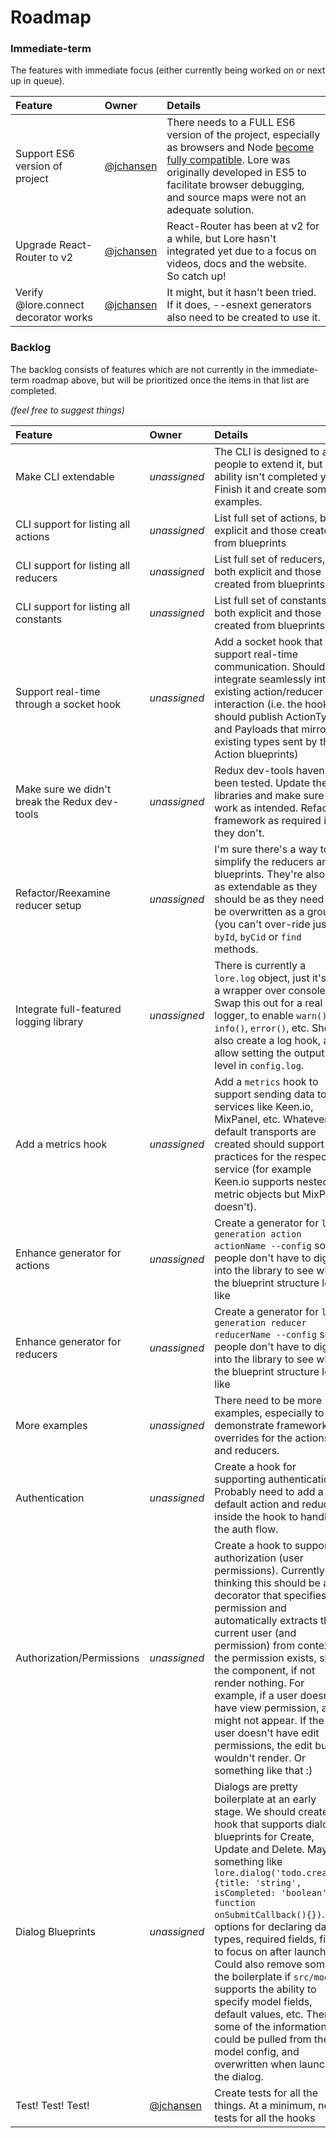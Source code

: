 # Roadmap

### Immediate-term

The features with immediate focus (either currently being worked on or next up in queue).


 Feature                                                  | Owner                                          | Details
 :------------------------------------------------------- | :--------------------------------------------- | :------
 Support ES6 version of project                           | [@jchansen](https://github.com/jchansen)       | There needs to a FULL ES6 version of the project, especially as browsers and Node [become fully compatible](https://kangax.github.io/compat-table/es6/). Lore was originally developed in ES5 to facilitate browser debugging, and source maps were not an adequate solution.
 Upgrade React-Router to v2                               | [@jchansen](https://github.com/jchansen)       | React-Router has been at v2 for a while, but Lore hasn't integrated yet due to a focus on videos, docs and the website. So catch up!
 Verify @lore.connect decorator works                     | [@jchansen](https://github.com/jchansen)       | It might, but it hasn't been tried. If it does, --esnext generators also need to be created to use it.

### Backlog

The backlog consists of features which are not currently in the immediate-term roadmap above, but will be prioritized once the items in that list are completed.

_(feel free to suggest things)_

 Feature                                         | Owner                                             | Details
 :---------------------------------------------- | :------------------------------------------------ | :------
 Make CLI extendable                             | _unassigned_                                      | The CLI is designed to allow people to extend it, but that ability isn't completed yet. Finish it and create some examples.
 CLI support for listing all actions             | _unassigned_                                      | List full set of actions, both explicit and those created from blueprints
 CLI support for listing all reducers            | _unassigned_                                      | List full set of reducers, both explicit and those created from blueprints
 CLI support for listing all constants           | _unassigned_                                      | List full set of constants, both explicit and those created from blueprints
 Support real-time through a socket hook         | _unassigned_                                      | Add a socket hook that can support real-time communication. Should integrate seamlessly into existing action/reducer interaction (i.e. the hook should publish ActionTypes and Payloads that mirror the existing types sent by the Action blueprints)
 Make sure we didn't break the Redux dev-tools   | _unassigned_                                      | Redux dev-tools haven't been tested.  Update the the libraries and make sure they work as intended. Refactor framework as required if they don't.
 Refactor/Reexamine reducer setup                | _unassigned_                                      | I'm sure there's a way to simplify the reducers and blueprints.  They're also not as extendable as they should be as they need to be overwritten as a group (you can't over-ride just by `byId`, `byCid` or `find` methods. 
 Integrate full-featured logging library         | _unassigned_                                      | There is currently a `lore.log` object, just it's just a wrapper over console.  Swap this out for a real logger, to enable `warn()`, `info()`, `error()`, etc. Should also create a log hook, and allow setting the output level in `config.log`.
 Add a metrics hook                              | _unassigned_                                      | Add a `metrics` hook to support sending data to services like Keen.io, MixPanel, etc. Whatever default transports are created should support best practices for the respective service (for example Keen.io supports nested metric objects but MixPanel doesn't).
 Enhance generator for actions                   | _unassigned_                                      | Create a generator for `lore generation action actionName --config` so people don't have to dig into the library to see what the blueprint structure looks like
 Enhance generator for reducers                  | _unassigned_                                      | Create a generator for `lore generation reducer reducerName --config` so people don't have to dig into the library to see what the blueprint structure looks like
 More examples                                   | _unassigned_                                      | There need to be more examples, especially to demonstrate framework overrides for the actions and reducers.
 Authentication                                  | _unassigned_                                      | Create a hook for supporting authentication. Probably need to add a default action and reducer inside the hook to handle the auth flow.
 Authorization/Permissions                       | _unassigned_                                      | Create a hook to support authorization (user permissions). Currently thinking this should be a decorator that specifies a permission and automatically extracts the current user (and permission) from context.  If the permission exists, show the component, if not render nothing. For example, if a user doesn't have view permission, a list might not appear. If the user doesn't have edit permissions, the edit button wouldn't render. Or something like that :)
 Dialog Blueprints                               | _unassigned_                                      | Dialogs are pretty boilerplate at an early stage.  We should create a hook that supports dialog blueprints for Create, Update and Delete. Maybe something like `lore.dialog('todo.create', {title: 'string', isCompleted: 'boolean'}, function onSubmitCallback(){})`.  Add options for declaring data types, required fields, field to focus on after launch.  Could also remove some of the boilerplate if `src/models` supports the ability to specify model fields, default values, etc.  Then some of the information could be pulled from the model config, and overwritten when launching the dialog.
 Test! Test! Test!                               | [@jchansen](https://github.com/jchansen)          | Create tests for all the things.  At a minimum, need tests for all the hooks
